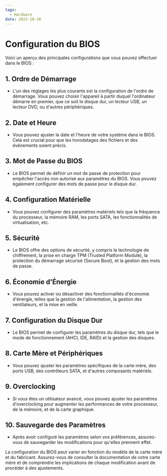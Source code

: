 ```yaml
---
tags:
  - Hardware
date: 2023-10-30
---
```

# Configuration du BIOS

Voici un aperçu des principales configurations que vous pouvez effectuer dans le BIOS :

## 1. Ordre de Démarrage

- L'un des réglages les plus courants est la configuration de l'ordre de démarrage. Vous pouvez choisir l'appareil à partir duquel l'ordinateur démarre en premier, que ce soit le disque dur, un lecteur USB, un lecteur DVD, ou d'autres périphériques.

## 2. Date et Heure

- Vous pouvez ajuster la date et l'heure de votre système dans le BIOS. Cela est crucial pour que les horodatages des fichiers et des événements soient précis.

## 3. Mot de Passe du BIOS

- Le BIOS permet de définir un mot de passe de protection pour empêcher l'accès non autorisé aux paramètres du BIOS. Vous pouvez également configurer des mots de passe pour le disque dur.

## 4. Configuration Matérielle

- Vous pouvez configurer des paramètres matériels tels que la fréquence du processeur, la mémoire RAM, les ports SATA, les fonctionnalités de virtualisation, etc.

## 5. Sécurité

- Le BIOS offre des options de sécurité, y compris la technologie de chiffrement, la prise en charge TPM (Trusted Platform Module), la protection du démarrage sécurisé (Secure Boot), et la gestion des mots de passe.

## 6. Économie d'Énergie

- Vous pouvez activer ou désactiver des fonctionnalités d'économie d'énergie, telles que la gestion de l'alimentation, la gestion des ventilateurs, et la mise en veille.

## 7. Configuration du Disque Dur

- Le BIOS permet de configurer les paramètres du disque dur, tels que le mode de fonctionnement (AHCI, IDE, RAID) et la gestion des disques.

## 8. Carte Mère et Périphériques

- Vous pouvez ajuster les paramètres spécifiques de la carte mère, des ports USB, des contrôleurs SATA, et d'autres composants matériels.

## 9. Overclocking

- Si vous êtes un utilisateur avancé, vous pouvez ajuster les paramètres d'overclocking pour augmenter les performances de votre processeur, de la mémoire, et de la carte graphique.

## 10. Sauvegarde des Paramètres

- Après avoir configuré les paramètres selon vos préférences, assurez-vous de sauvegarder les modifications pour qu'elles prennent effet.

La configuration du BIOS peut varier en fonction du modèle de la carte mère et du fabricant. Assurez-vous de consulter la documentation de votre carte mère et de comprendre les implications de chaque modification avant de procéder à des ajustements.
